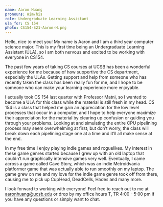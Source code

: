 ```yaml
---
name: Aaron Huang
pronouns: Him/his 
role: Undergraduate Learning Assistant
ula_for: CS 154
photo: CS154-S21-Aaron-H.png
---
```


Hello, nice to meet you! My name is Aaron and I am a third year computer science major. This is my first time being an Undergraduate Learning Assistant (ULA), so I am both nervous and excited to be working with everyone in CS154. 

The past few years of taking CS courses at UCSB has been a wonderful experience for me because of how supportive the CS department, especially the ULAs. Getting support and help from someone who has recently taken the class has been really fun for me, and I hope to be someone who can make your learning experience more enjoyable. 

I actually took CS 154 last quarter with Professor Matni, so I wanted to become a ULA for this class while the material is still fresh in my head. CS 154 is a class that helped me gain an appreciation for the low level processes that occur in a computer, and I hope to help everyone maximize their appreciation for the material by clearing up confusion or guiding you through your problems. Looking at and simulating the entire CPU pipelining process may seem overwhelming at first; but don’t worry, the class will break down each pipelining stage one at a time and it’ll all make sense at the end. 

In my free time I enjoy playing indie games and roguelikes. My interest in these game genres started because I grew up with an old laptop that couldn’t run graphically intensive games very well. Eventually, I came across a game called Cave Story, which was an indie Metroidvania platformer game that was actually able to run smoothly on my laptop. The game grew on me and my love for the indie game genre took off from there, causing me to pick up CupHead, DeadCells, Hades and many more. 

I look forward to working with everyone! Feel free to reach out to me at aaronhuang@ucsb.edu or drop by my office hours  T, TR 4:00 - 5:00 pm if you have any questions or simply want to chat. 
